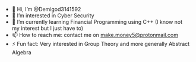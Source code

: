 - 👋 Hi, I’m @Demigod3141592
- 👀 I’m interested in Cyber Security
- 🌱 I’m currently learning Financial Programming using C++ (I know not my interest but I just have to)
- 📫 How to reach me: contact me on make.money5@protonmail.com 
- ⚡ Fun fact: Very interested in Group Theory and more generally Abstract Algebra

<!---
Demigod3141592/Demigod3141592 is a ✨ special ✨ repository because its `README.md` (this file) appears on your GitHub profile.
You can click the Preview link to take a look at your changes.
--->

